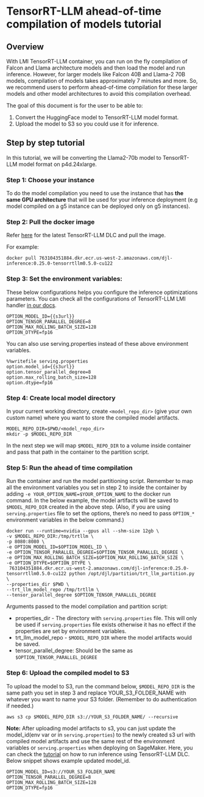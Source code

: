 # TensorRT-LLM ahead-of-time compilation of models tutorial

## Overview

With LMI TensorRT-LLM container, you can run on the fly compilation of Falcon and Llama architecture models and then load the model and run inference. However, for larger models like Falcon 40B and Llama-2 70B models, compilation of models takes approximately 7 minutes and more. So, we recommend users to perform ahead-of-time compilation for these larger models and other model architectures to avoid this compilation overhead.

The goal of this document is for the user to be able to:

1. Convert the HuggingFace model to TensorRT-LLM model format.
2. Upload the model to S3 so you could use it for inference. 

## Step by step tutorial

In this tutorial, we will be converting the Llama2-70b model to TensorRT-LLM model format on p4d.24xlarge.

### Step 1: Choose your instance

To do the model compilation you need to use the instance that has **the same GPU architecture** that will be used for your inference deployment (e.g model compiled on a g5 instance can be deployed only on g5 instances).

### Step 2: Pull the docker image

Refer [here](https://github.com/aws/deep-learning-containers/blob/master/available_images.md#large-model-inference-containers) for the latest TensorRT-LLM DLC and pull the image.

For example:

```
docker pull 763104351884.dkr.ecr.us-west-2.amazonaws.com/djl-inference:0.25.0-tensorrtllm0.5.0-cu122
```

### Step 3: Set the environment variables:

These below configurations helps you configure the inference optimizations parameters. You can check all the configurations of TensorRT-LLM LMI handler  [in our docs](https://docs.djl.ai/docs/serving/serving/docs/lmi/configurations_large_model_inference_containers.html#tensorrt-llm). 

```
OPTION_MODEL_ID={{s3url}}
OPTION_TENSOR_PARALLEL_DEGREE=8
OPTION_MAX_ROLLING_BATCH_SIZE=128
OPTION_DTYPE=fp16
```

You can also use serving.properties instead of these above environment variables.

```
%%writefile serving.properties
option.model_id={{s3url}}
option.tensor_parallel_degree=8
option.max_rolling_batch_size=128
option.dtype=fp16
```

### Step 4: Create local model directory

In your current working directory, create `<model_repo_dir>` (give your own custom name) where you want to store the compiled model artifacts.

```
MODEL_REPO_DIR=$PWD/<model_repo_dir>
mkdir -p $MODEL_REPO_DIR
```

In the next step we will map `$MODEL_REPO_DIR` to a volume inside container and pass that path in the container to the partition script.

### Step 5: Run the ahead of time compilation

Run the container and run the model partitioning script. Remember to map all the environment variables you set in step 2 to inside the container by adding `-e YOUR_OPTION_NAME=$YOUR_OPTION_NAME` to the docker run command. In the below example, the model artifacts will be saved to `$MODEL_REPO_DIR` created in the above step. (Also, if you are using `serving.properties` file to set the options, there’s no need to pass `OPTION_*` environment variables in the below command.)

```
docker run --runtime=nvidia --gpus all --shm-size 12gb \
-v $MODEL_REPO_DIR:/tmp/trtllm \
-p 8080:8080 \
-e OPTION_MODEL_ID=$OPTION_MODEL_ID \
-e OPTION_TENSOR_PARALLEL_DEGREE=$OPTION_TENSOR_PARALLEL_DEGREE \
-e OPTION_MAX_ROLLING_BATCH_SIZE=$OPTION_MAX_ROLLING_BATCH_SIZE \
-e OPTION_DTYPE=$OPTION_DTYPE \
 763104351884.dkr.ecr.us-west-2.amazonaws.com/djl-inference:0.25.0-tensorrtllm0.5.0-cu122 python /opt/djl/partition/trt_llm_partition.py \
--properties_dir $PWD \
--trt_llm_model_repo /tmp/trtllm \
--tensor_parallel_degree $OPTION_TENSOR_PARALLEL_DEGREE
```

Arguments passed to the model compilation and partition script:

* properties_dir - The directory with `serving.properties` file. This will only be used if `serving.properties` file exists otherwise it has no effect if the properties are set by environment variables.
* trt_llm_model_repo - `$MODEL_REPO_DIR` where the model artifacts would be saved.
* tensor_parallel_degree: Should be the same as `$OPTION_TENSOR_PARALLEL_DEGREE`

### Step 6: Upload the compiled model to S3

To upload the model to S3, run the command below, `$MODEL_REPO_DIR` is the same path you set in step 3 and replace YOUR_S3_FOLDER_NAME with whatever you want to name your S3 folder. (Remember to do authentication if needed.)

```
aws s3 cp $MODEL_REPO_DIR s3://YOUR_S3_FOLDER_NAME/ --recursive
```


**Note:**  After uploading model artifacts to s3, you can just update the model_id(env var or in `serving.properties`) to the newly created s3 url with compiled model artifacts and use the same rest of the environment variables or `serving.properties`  when deploying on SageMaker. Here, you can check the [tutorial](https://github.com/deepjavalibrary/djl-demo/blob/master/aws/sagemaker/large-model-inference/sample-llm/trtllm_rollingbatch_deploy_llama_13b.ipynb) on how to run inference using TensorRT-LLM DLC.  Below snippet shows example updated model_id.

```
OPTION_MODEL_ID=s3://YOUR_S3_FOLDER_NAME
OPTION_TENSOR_PARALLEL_DEGREE=8
OPTION_MAX_ROLLING_BATCH_SIZE=128
OPTION_DTYPE=fp16
```
